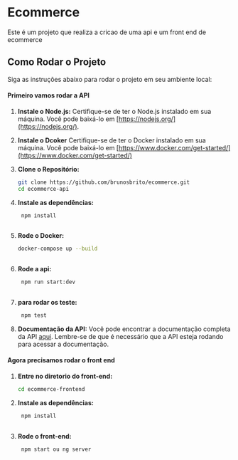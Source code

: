 # Ecommerce

Este é um projeto que realiza a cricao de uma api e um front end de ecommerce

## Como Rodar o Projeto

Siga as instruções abaixo para rodar o projeto em seu ambiente local:
#### Primeiro vamos rodar a API
1. **Instale o Node.js:**
   Certifique-se de ter o Node.js instalado em sua máquina. Você pode baixá-lo em [https://nodejs.org/](https://nodejs.org/).

2. **Instale o Dcoker**
   Certifique-se de ter o Docker instalado em sua máquina. Você pode baixá-lo em [https://www.docker.com/get-started/](https://www.docker.com/get-started/)

3. **Clone o Repositório:**
   ```bash
   git clone https://github.com/brunosbrito/ecommerce.git
   cd ecommerce-api

4. **Instale as dependências:**
   ```bash
    npm install
    
4. **Rode o Docker:**
   ```bash
   docker-compose up --build
    
5. **Rode a api:**
   ```bash
    npm run start:dev
    
6. **para rodar os teste:**
   ```bash
    npm test

7. **Documentação da API:**
   Você pode encontrar a documentação completa da API [aqui](http://localhost:3000/api). Lembre-se de que é necessário que a API esteja rodando para acessar a documentação.

#### Agora precisamos rodar o front end
1. **Entre no diretorio do front-end:**
   ```bash
   cd ecommerce-frontend
   
2. **Instale as dependências:**
   ```bash
    npm install
    
5. **Rode o front-end:**
   ```bash
    npm start ou ng server
    
